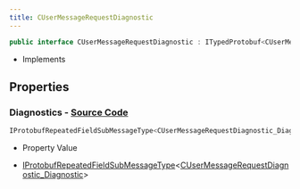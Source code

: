 ```yaml
---
title: CUserMessageRequestDiagnostic
---
```


```csharp
public interface CUserMessageRequestDiagnostic : ITypedProtobuf<CUserMessageRequestDiagnostic>, INativeHandle, INetMessage<CUserMessageRequestDiagnostic>, IDisposable
```

- Implements

## Properties

### **Diagnostics** - [Source Code](https://github.com/swiftly-solution/swiftlys2/blob/main/managed/src/SwiftlyS2.Generated/Protobufs/Interfaces/CUserMessageRequestDiagnostic.cs#L18)

```csharp
IProtobufRepeatedFieldSubMessageType<CUserMessageRequestDiagnostic_Diagnostic> Diagnostics { get; }
```

- Property Value

- [IProtobufRepeatedFieldSubMessageType](/docs/api/shared/netmessages/iprotobufrepeatedfieldsubmessagetype-1)<[CUserMessageRequestDiagnostic_Diagnostic](/docs/api/shared/protobufdefinitions/cusermessagerequestdiagnostic_diagnostic)>

